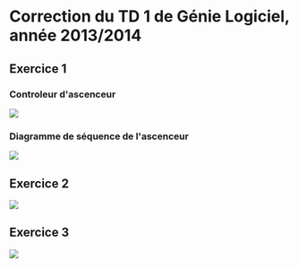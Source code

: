 # Correction du TD 1 de Génie Logiciel, année 2013/2014

## Exercice 1

### Controleur d'ascenceur   

![](controleur_ascenceur.png)

### Diagramme de séquence de l'ascenceur

![](diagramme_seq_ascenceur.png)

## Exercice 2

![](diagramme_voyage.png)

## Exercice 3

![](cmd_robot.png)